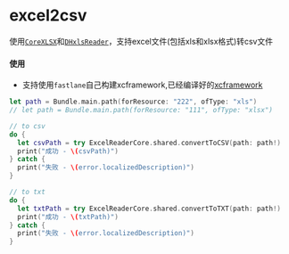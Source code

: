 # excel2csv

使用[`CoreXLSX`](https://github.com/CoreOffice/CoreXLSX)和[`DHxlsReader`](https://github.com/dhoerl/DHlibxls)，支持excel文件(包括xls和xlsx格式)转csv文件

#### 使用
* 支持使用`fastlane`自己构建xcframework,已经编译好的[xcframework](https://github.com/roMummy/excel2csv/tree/master/build/xcframework)

```swift
let path = Bundle.main.path(forResource: "222", ofType: "xls")
// let path = Bundle.main.path(forResource: "111", ofType: "xlsx")

// to csv
do {
  let csvPath = try ExcelReaderCore.shared.convertToCSV(path: path!)
  print("成功 - \(csvPath)")
} catch {
  print("失败 - \(error.localizedDescription)")
}

// to txt
do {
  let txtPath = try ExcelReaderCore.shared.convertToTXT(path: path!)
  print("成功 - \(txtPath)")
} catch {
  print("失败 - \(error.localizedDescription)")
}
```

